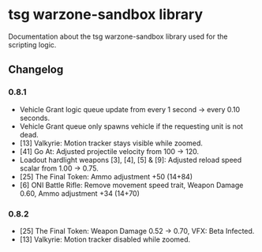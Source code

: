 # tsg warzone-sandbox library

Documentation about the tsg warzone-sandbox library used for the scripting logic.

## Changelog

### 0.8.1
- Vehicle Grant logic queue update from every 1 second -> every 0.10 seconds.
- Vehicle Grant queue only spawns vehicle if the requesting unit is not dead.
- [13] Valkyrie: Motion tracker stays visible while zoomed.
- [41] Go At: Adjusted projectile velocity from 100 -> 120.
- Loadout hardlight weapons [3], [4], [5] & [9]: Adjusted reload speed scalar from 1.00 -> 0.75.
- [25] The Final Token: Ammo adjustment +50 (14+84)
- [6] ONI Battle Rifle: Remove movement speed trait, Weapon Damage 0.60, Ammo adjustment +34 (14+70)

### 0.8.2
- [25] The Final Token: Weapon Damage 0.52 -> 0.70, VFX: Beta Infected.
- [13] Valkyrie: Motion tracker disabled while zoomed.
